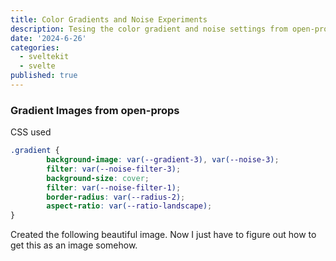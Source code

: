 ```yaml
---
title: Color Gradients and Noise Experiments
description: Tesing the color gradient and noise settings from open-props.
date: '2024-6-26'
categories:
  - sveltekit
  - svelte
published: true
---
```


<script>
import Gradient from './gradient.svelte'
</script>

### Gradient Images from open-props
CSS used
```css
.gradient {
		background-image: var(--gradient-3), var(--noise-3);
		filter: var(--noise-filter-3);
		background-size: cover;
		filter: var(--noise-filter-1);
		border-radius: var(--radius-2);
		aspect-ratio: var(--ratio-landscape);
}
```

Created the following beautiful image. Now I just have to figure out how to get this as an image somehow.

<Gradient />
